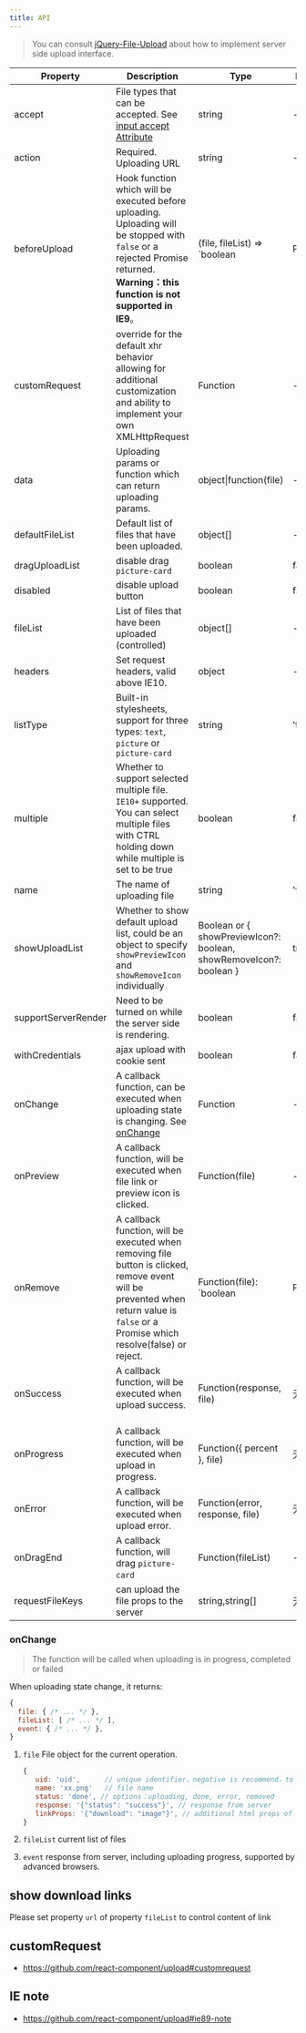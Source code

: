 ```yaml
---
title: API
---
```


> You can consult [jQuery-File-Upload](https://github.com/blueimp/jQuery-File-Upload/wiki) about how to implement server side upload interface.

| Property            | Description                                                                                                                                                                          | Type                                                               | Default |
| ------------------- | ------------------------------------------------------------------------------------------------------------------------------------------------------------------------------------ | ------------------------------------------------------------------ | ------- |
| accept              | File types that can be accepted. See [input accept Attribute](https://developer.mozilla.org/en-US/docs/Web/HTML/Element/input#attr-accept)                                           | string                                                             | -       |
| action              | Required. Uploading URL                                                                                                                                                              | string                                                             | -       |
| beforeUpload        | Hook function which will be executed before uploading. Uploading will be stopped with `false` or a rejected Promise returned. **Warning：this function is not supported in IE9**。   | (file, fileList) => `boolean | Promise`                            | -       |
| customRequest       | override for the default xhr behavior allowing for additional customization and ability to implement your own XMLHttpRequest                                                         | Function                                                           | -       |
| data                | Uploading params or function which can return uploading params.                                                                                                                      | object\|function(file)                                             | -       |
| defaultFileList     | Default list of files that have been uploaded.                                                                                                                                       | object\[]                                                          | -       |
| dragUploadList | disable drag `picture-card` | boolean | false |
| disabled            | disable upload button                                                                                                                                                                | boolean                                                            | false   |
| fileList            | List of files that have been uploaded (controlled)                                                                                                                                   | object\[]                                                          | -       |
| headers             | Set request headers, valid above IE10.                                                                                                                                               | object                                                             | -       |
| listType            | Built-in stylesheets, support for three types: `text`, `picture` or `picture-card`                                                                                                   | string                                                             | 'text'  |
| multiple            | Whether to support selected multiple file. `IE10+` supported. You can select multiple files with CTRL holding down while multiple is set to be true                                  | boolean                                                            | false   |
| name                | The name of uploading file                                                                                                                                                           | string                                                             | 'file'  |
| showUploadList      | Whether to show default upload list, could be an object to specify `showPreviewIcon` and `showRemoveIcon` individually                                                               | Boolean or { showPreviewIcon?: boolean, showRemoveIcon?: boolean } | true    |
| supportServerRender | Need to be turned on while the server side is rendering.                                                                                                                             | boolean                                                            | false   |
| withCredentials     | ajax upload with cookie sent                                                                                                                                                         | boolean                                                            | false   |
| onChange            | A callback function, can be executed when uploading state is changing. See [onChange](#onChange)                                                                                     | Function                                                           | -       |
| onPreview           | A callback function, will be executed when file link or preview icon is clicked.                                                                                                     | Function(file)                                                     | -       |
| onRemove            | A callback function, will be executed when removing file button is clicked, remove event will be prevented when return value is `false` or a Promise which resolve(false) or reject. | Function(file): `boolean | Promise`                                | -       |
| onSuccess           | A callback function, will be executed when upload success.                                                                                                                           | Function(response, file)                                           | 无      |
| onProgress          | A callback function, will be executed when upload in progress.                                                                                                                       | Function({ percent }, file)                                        | 无      |
| onError             | A callback function, will be executed when upload error.                                                                                                                             | Function(error, response, file)                                    | 无      |
| onDragEnd   | A callback function, will drag `picture-card`   | Function(fileList) | -   |
| requestFileKeys   | can upload the file props to the server   | string,string[] | 无   |

### onChange

> The function will be called when uploading is in progress, completed or failed

When uploading state change, it returns:

```js
{
  file: { /* ... */ },
  fileList: [ /* ... */ ],
  event: { /* ... */ },
}
```

1. `file` File object for the current operation.

   ```js
   {
      uid: 'uid',      // unique identifier，negative is recommend，to prevent interference with internal generated id
      name: 'xx.png'   // file name
      status: 'done', // options：uploading, done, error, removed
      response: '{"status": "success"}', // response from server
      linkProps: '{"download": "image"}', // additional html props of file link
   }
   ```

2. `fileList` current list of files
3. `event` response from server, including uploading progress, supported by advanced browsers.

## show download links

Please set property `url` of property `fileList` to control content of link

## customRequest

- <https://github.com/react-component/upload#customrequest>

## IE note

- <https://github.com/react-component/upload#ie89-note>
